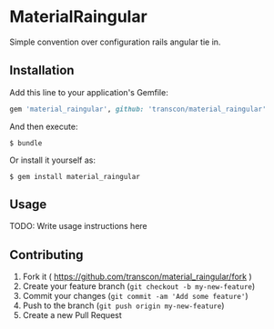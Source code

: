 # MaterialRaingular

Simple convention over configuration rails angular tie in.

## Installation

Add this line to your application's Gemfile:

```ruby
gem 'material_raingular', github: 'transcon/material_raingular'
```

And then execute:

    $ bundle

Or install it yourself as:

    $ gem install material_raingular

## Usage

TODO: Write usage instructions here

## Contributing

1. Fork it ( https://github.com/transcon/material_raingular/fork )
2. Create your feature branch (`git checkout -b my-new-feature`)
3. Commit your changes (`git commit -am 'Add some feature'`)
4. Push to the branch (`git push origin my-new-feature`)
5. Create a new Pull Request
